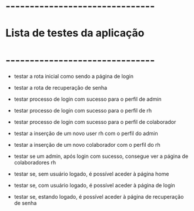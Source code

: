 # -------------------------------
# Lista de testes da aplicação
# -------------------------------

- testar a rota inicial como sendo a página de login
- testar a rota de recuperação de senha
- testar processo de login com sucesso para o perfil de admin
- testar processo de login com sucesso para o perfil de rh
- testar processo de login com sucesso para o perfil de colaborador

- testar a inserção de um novo user rh com o perfil do admin
- testar a inserção de um novo colaborador com o perfil do rh

- testar se um admin, após login com sucesso, consegue ver a página de colaboradores rh
- testar se, sem usuário logado, é possível aceder à página home
- testar se, com usuário logado, é possível aceder à página de login
- testar se, estando logado, é possível aceder à página de recuperação de senha
